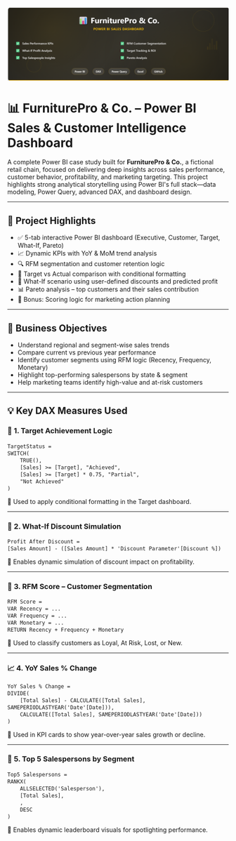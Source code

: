 ![FurniturePro Banner](Extra%20images/Banner.png)

# 📊 FurniturePro & Co. – Power BI Sales & Customer Intelligence Dashboard

A complete Power BI case study built for **FurniturePro & Co.**, a fictional retail chain, focused on delivering deep insights across sales performance, customer behavior, profitability, and marketing targeting. This project highlights strong analytical storytelling using Power BI's full stack—data modeling, Power Query, advanced DAX, and dashboard design.

---

## 🚀 Project Highlights

- ✅ 5-tab interactive Power BI dashboard (Executive, Customer, Target, What-If, Pareto)
- 📈 Dynamic KPIs with YoY & MoM trend analysis
- 🔍 RFM segmentation and customer retention logic
- 🎯 Target vs Actual comparison with conditional formatting
- 🧪 What-If scenario using user-defined discounts and predicted profit
- 📊 Pareto analysis – top customers and their sales contribution
- 🧠 Bonus: Scoring logic for marketing action planning

---

## 🧠 Business Objectives

- Understand regional and segment-wise sales trends
- Compare current vs previous year performance
- Identify customer segments using RFM logic (Recency, Frequency, Monetary)
- Highlight top-performing salespersons by state & segment
- Help marketing teams identify high-value and at-risk customers

---

## 💡 Key DAX Measures Used

### 🎯 **1. Target Achievement Logic**

```dax
TargetStatus = 
SWITCH(
    TRUE(),
    [Sales] >= [Target], "Achieved",
    [Sales] >= [Target] * 0.75, "Partial",
    "Not Achieved"
)
```

🔹 Used to apply conditional formatting in the Target dashboard.

---

### 🧪 **2. What-If Discount Simulation**

```dax
Profit After Discount = 
[Sales Amount] - ([Sales Amount] * 'Discount Parameter'[Discount %])
```

🔹 Enables dynamic simulation of discount impact on profitability.

---

### 👥 **3. RFM Score – Customer Segmentation**

```dax
RFM Score = 
VAR Recency = ...
VAR Frequency = ...
VAR Monetary = ...
RETURN Recency + Frequency + Monetary
```

🔹 Used to classify customers as Loyal, At Risk, Lost, or New.

---

### 📈 **4. YoY Sales % Change**

```dax
YoY Sales % Change = 
DIVIDE(
    [Total Sales] - CALCULATE([Total Sales], SAMEPERIODLASTYEAR('Date'[Date])),
    CALCULATE([Total Sales], SAMEPERIODLASTYEAR('Date'[Date]))
)
```

🔹 Used in KPI cards to show year-over-year sales growth or decline.

---

### 🏅 **5. Top 5 Salespersons by Segment**

```dax
Top5 Salespersons = 
RANKX(
    ALLSELECTED('Salesperson'),
    [Total Sales],
    ,
    DESC
)
```

🔹 Enables dynamic leaderboard visuals for spotlighting performance.